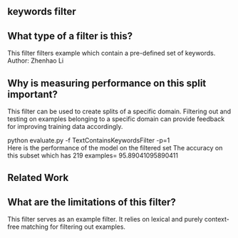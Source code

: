 ## keywords filter

## What type of a filter is this?

This filter filters example which contain a pre-defined set of keywords.
Author: Zhenhao Li

## Why is measuring performance on this split important?
This filter can be used to create splits of a specific domain. Filtering out and testing on examples belonging to a specific domain can provide feedback for improving training data accordingly.

python evaluate.py -f TextContainsKeywordsFilter -p=1  
Here is the performance of the model on the filtered set
The accuracy on this subset which has 219 examples= 95.89041095890411

## Related Work

## What are the limitations of this filter?
This filter serves as an example filter. It relies on lexical and purely context-free matching for filtering out examples. 